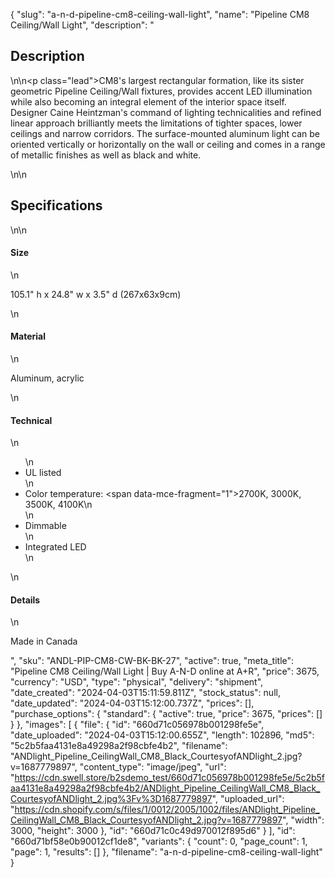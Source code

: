{
  "slug": "a-n-d-pipeline-cm8-ceiling-wall-light",
  "name": "Pipeline CM8 Ceiling/Wall Light",
  "description": "<h2>Description</h2>\n<!-- split -->\n<p class=\"lead\">CM8's largest rectangular formation, like its sister geometric Pipeline Ceiling/Wall fixtures, provides accent LED illumination while also becoming an integral element of the interior space itself. Designer Caine Heintzman's command of lighting technicalities and refined linear approach brilliantly meets the limitations of tighter spaces, lower ceilings and narrow corridors. The surface-mounted aluminum light can be oriented vertically or horizontally on the wall or ceiling and comes in a range of metallic finishes as well as black and white.</p>\n<!-- split -->\n<h2>Specifications</h2>\n<!-- split -->\n<h4>Size</h4>\n<p>105.1\" h x 24.8\" w x 3.5\" d (267x63x9cm)</p>\n<h4>Material</h4>\n<p>Aluminum, acrylic</p>\n<h4>Technical</h4>\n<ul>\n<li>UL listed</li>\n<li>Color temperature: <span data-mce-fragment=\"1\">2700K, 3000K, 3500K, 4100K</span>\n</li>\n<li>Dimmable</li>\n<li>Integrated LED</li>\n</ul>\n<h4>Details</h4>\n<p>Made in Canada</p>",
  "sku": "ANDL-PIP-CM8-CW-BK-BK-27",
  "active": true,
  "meta_title": "Pipeline CM8 Ceiling/Wall Light | Buy A-N-D online at A+R",
  "price": 3675,
  "currency": "USD",
  "type": "physical",
  "delivery": "shipment",
  "date_created": "2024-04-03T15:11:59.811Z",
  "stock_status": null,
  "date_updated": "2024-04-03T15:12:00.737Z",
  "prices": [],
  "purchase_options": {
    "standard": {
      "active": true,
      "price": 3675,
      "prices": []
    }
  },
  "images": [
    {
      "file": {
        "id": "660d71c056978b001298fe5e",
        "date_uploaded": "2024-04-03T15:12:00.655Z",
        "length": 102896,
        "md5": "5c2b5faa4131e8a49298a2f98cbfe4b2",
        "filename": "ANDlight_Pipeline_CeilingWall_CM8_Black_CourtesyofANDlight_2.jpg?v=1687779897",
        "content_type": "image/jpeg",
        "url": "https://cdn.swell.store/b2sdemo_test/660d71c056978b001298fe5e/5c2b5faa4131e8a49298a2f98cbfe4b2/ANDlight_Pipeline_CeilingWall_CM8_Black_CourtesyofANDlight_2.jpg%3Fv%3D1687779897",
        "uploaded_url": "https://cdn.shopify.com/s/files/1/0012/2005/1002/files/ANDlight_Pipeline_CeilingWall_CM8_Black_CourtesyofANDlight_2.jpg?v=1687779897",
        "width": 3000,
        "height": 3000
      },
      "id": "660d71c0c49d970012f895d6"
    }
  ],
  "id": "660d71bf58e0b90012cf1de8",
  "variants": {
    "count": 0,
    "page_count": 1,
    "page": 1,
    "results": []
  },
  "filename": "a-n-d-pipeline-cm8-ceiling-wall-light"
}